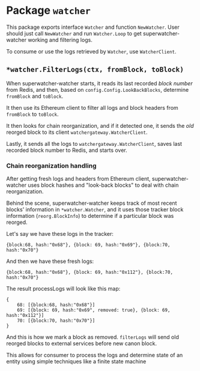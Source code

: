 # Package `watcher`

This package exports interface `Watcher` and function `NewWatcher`.
User should just call `NewWatcher` and run `Watcher.Loop` to get
superwatcher-watcher working and filtering logs.

To consume or use the logs retrieved by `Watcher`, use `WatcherClient`.

## `*watcher.FilterLogs(ctx, fromBlock, toBlock)`

When superwatcher-watcher starts, it reads its last recorded *block number*
from Redis, and then, based on `config.Config.LookBackBlocks`,
determine `fromBlock` and `toBlock`.

It then use its Ethereum client to filter all logs and block headers
from `fromBlock` to `toBlock`.

It then looks for chain reorganization, and if it detected one, it sends the *old*
reorged block to its client `watchergateway.WatcherClient`.

Lastly, it sends all the logs to `watchergateway.WatcherClient`, saves last recorded
block number to Redis, and starts over.

### Chain reorganization handling

After getting fresh logs and headers from Ethereum client, superwatcher-watcher uses
block hashes and "look-back blocks" to deal with chain reorganization.

Behind the scene, superwatcher-watcher keeps track of most recent blocks' information
in `*watcher.Watcher`, and it uses those tracker block information (`reorg.BlockInfo`)
to determine if a particular block was reorged.

Let's say we have these logs in the tracker:

    {block:68, hash:"0x68"}, {block: 69, hash:"0x69"}, {block:70, hash:"0x70"}

And then we have these fresh logs:

    {block:68, hash:"0x68"}, {block: 69, hash:"0x112"}, {block:70, hash:"0x70"}

The result processLogs will look like this map:

    {
        68: [{block:68, hash:"0x68"}]
        69: [{block: 69, hash:"0x69", removed: true}, {block: 69, hash:"0x112"}]
        70: [{block:70, hash:"0x70"}]
    }

And this is how we mark a block as removed. `filterLogs` will send old reorged blocks
to external services before new canon block.

This allows for consumer to process the logs and determine state of an entity using
simple techniques like a finite state machine
